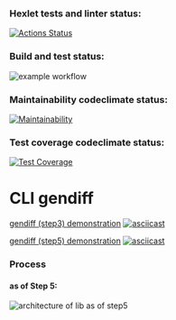 ### Hexlet tests and linter status:
[![Actions Status](https://github.com/ArinaAnderson/frontend-project-lvl2/workflows/hexlet-check/badge.svg)](https://github.com/ArinaAnderson/frontend-project-lvl2/actions)
### Build and test status:
![example workflow](https://github.com/ArinaAnderson/frontend-project-lvl2/actions/workflows/build-and-test.yml/badge.svg)
### Maintainability codeclimate status:
[![Maintainability](https://api.codeclimate.com/v1/badges/56e70f32768aa13cd51d/maintainability)](https://codeclimate.com/github/ArinaAnderson/frontend-project-lvl2/maintainability)
### Test coverage codeclimate status:
[![Test Coverage](https://api.codeclimate.com/v1/badges/56e70f32768aa13cd51d/test_coverage)](https://codeclimate.com/github/ArinaAnderson/frontend-project-lvl2/test_coverage)

# CLI gendiff

[gendiff (step3) demonstration](https://asciinema.org/a/GkIY3i7OgsPhuhpYjaumS8yqV)
[![asciicast](https://asciinema.org/a/dcqF2BuH1VxrtryT77eF6RvSX.png)](https://asciinema.org/a/GkIY3i7OgsPhuhpYjaumS8yqV)

[gendiff (step5) demonstration](https://asciinema.org/a/wx9yhx5QOdsXYl8PJRBNmCBzm)
[![asciicast](https://asciinema.org/a/dcqF2BuH1VxrtryT77eF6RvSX.png)](https://asciinema.org/a/wx9yhx5QOdsXYl8PJRBNmCBzm)

### Process
#### as of Step 5:
![architecture of lib as of step5](https://imgur.com/TWKAYmP)                      
